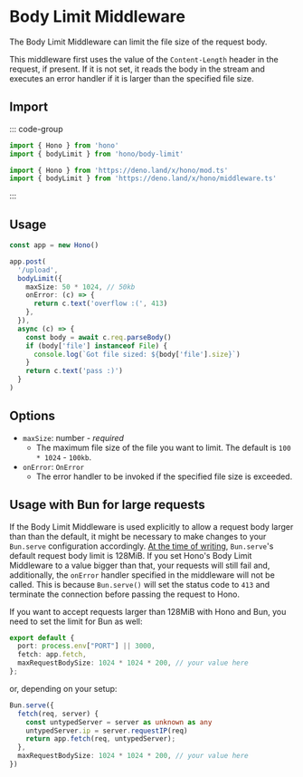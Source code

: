 # Body Limit Middleware

The Body Limit Middleware can limit the file size of the request body.

This middleware first uses the value of the `Content-Length` header in the request, if present.
If it is not set, it reads the body in the stream and executes an error handler if it is larger than the specified file size.

## Import

::: code-group

```ts [npm]
import { Hono } from 'hono'
import { bodyLimit } from 'hono/body-limit'
```

```ts [Deno]
import { Hono } from 'https://deno.land/x/hono/mod.ts'
import { bodyLimit } from 'https://deno.land/x/hono/middleware.ts'
```

:::

## Usage

```ts
const app = new Hono()

app.post(
  '/upload',
  bodyLimit({
    maxSize: 50 * 1024, // 50kb
    onError: (c) => {
      return c.text('overflow :(', 413)
    },
  }),
  async (c) => {
    const body = await c.req.parseBody()
    if (body['file'] instanceof File) {
      console.log(`Got file sized: ${body['file'].size}`)
    }
    return c.text('pass :)')
  }
)
```

## Options

- `maxSize`: number - _required_
  - The maximum file size of the file you want to limit. The default is `100 * 1024` - `100kb`.
- `onError`: `OnError`
  - The error handler to be invoked if the specified file size is exceeded.

## Usage with Bun for large requests
If the Body Limit Middleware is used explicitly to allow a request body larger than than the default, it might be necessary to make changes to your `Bun.serve` configuration accordingly. [At the time of writing](https://github.com/oven-sh/bun/blob/f2cfa15e4ef9d730fc6842ad8b79fb7ab4c71cb9/packages/bun-types/bun.d.ts#L2191), `Bun.serve`'s default request body limit is 128MiB. If you set Hono's Body Limit Middleware to a value bigger than that, your requests will still fail and, additionally, the `onError` handler specified in the middleware will not be called. This is because `Bun.serve()` will set the status code to `413` and terminate the connection before passing the request to Hono.

If you want to accept requests larger than 128MiB with Hono and Bun, you need to set the limit for Bun as well:
```ts
export default {
  port: process.env["PORT"] || 3000,
  fetch: app.fetch,
  maxRequestBodySize: 1024 * 1024 * 200, // your value here
};
```
or, depending on your setup:
```ts
Bun.serve({
  fetch(req, server) {
    const untypedServer = server as unknown as any
    untypedServer.ip = server.requestIP(req)
    return app.fetch(req, untypedServer);
  },
  maxRequestBodySize: 1024 * 1024 * 200, // your value here
})
``` 
